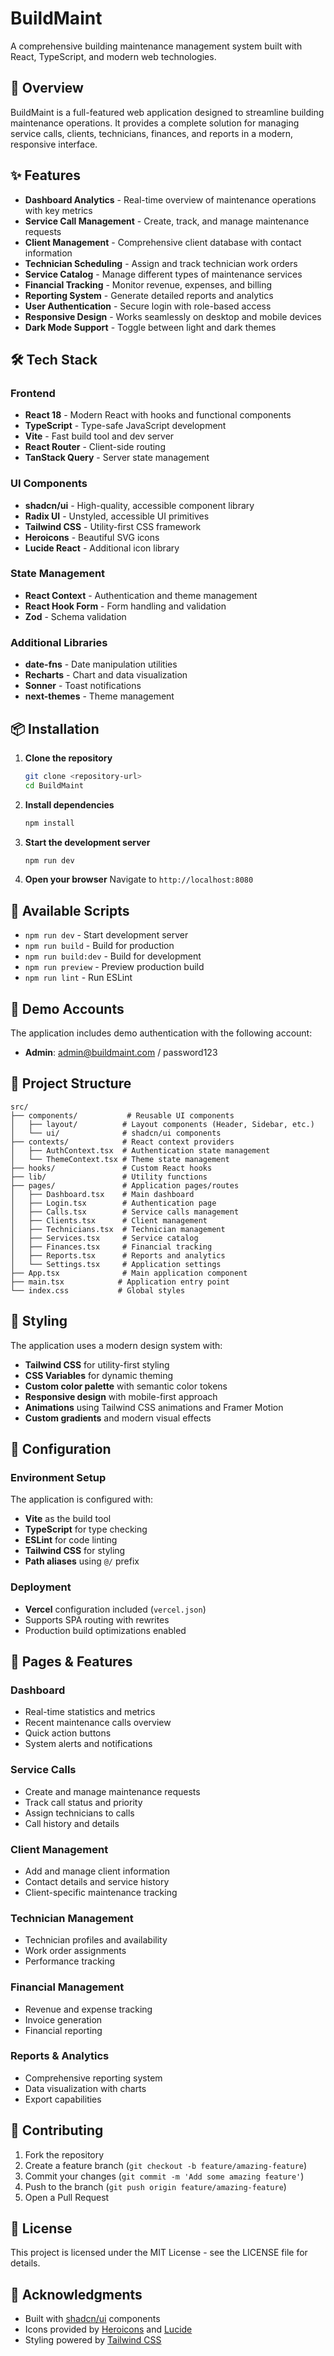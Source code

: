 # BuildMaint

A comprehensive building maintenance management system built with React, TypeScript, and modern web technologies.

## 🏢 Overview

BuildMaint is a full-featured web application designed to streamline building maintenance operations. It provides a complete solution for managing service calls, clients, technicians, finances, and reports in a modern, responsive interface.

## ✨ Features

- **Dashboard Analytics** - Real-time overview of maintenance operations with key metrics
- **Service Call Management** - Create, track, and manage maintenance requests
- **Client Management** - Comprehensive client database with contact information
- **Technician Scheduling** - Assign and track technician work orders
- **Service Catalog** - Manage different types of maintenance services
- **Financial Tracking** - Monitor revenue, expenses, and billing
- **Reporting System** - Generate detailed reports and analytics
- **User Authentication** - Secure login with role-based access
- **Responsive Design** - Works seamlessly on desktop and mobile devices
- **Dark Mode Support** - Toggle between light and dark themes

## 🛠️ Tech Stack

### Frontend
- **React 18** - Modern React with hooks and functional components
- **TypeScript** - Type-safe JavaScript development
- **Vite** - Fast build tool and dev server
- **React Router** - Client-side routing
- **TanStack Query** - Server state management

### UI Components
- **shadcn/ui** - High-quality, accessible component library
- **Radix UI** - Unstyled, accessible UI primitives
- **Tailwind CSS** - Utility-first CSS framework
- **Heroicons** - Beautiful SVG icons
- **Lucide React** - Additional icon library

### State Management
- **React Context** - Authentication and theme management
- **React Hook Form** - Form handling and validation
- **Zod** - Schema validation

### Additional Libraries
- **date-fns** - Date manipulation utilities
- **Recharts** - Chart and data visualization
- **Sonner** - Toast notifications
- **next-themes** - Theme management

## 📦 Installation

1. **Clone the repository**
   ```bash
   git clone <repository-url>
   cd BuildMaint
   ```

2. **Install dependencies**
   ```bash
   npm install
   ```

3. **Start the development server**
   ```bash
   npm run dev
   ```

4. **Open your browser**
   Navigate to `http://localhost:8080`

## 🚀 Available Scripts

- `npm run dev` - Start development server
- `npm run build` - Build for production
- `npm run build:dev` - Build for development
- `npm run preview` - Preview production build
- `npm run lint` - Run ESLint

## 🔐 Demo Accounts

The application includes demo authentication with the following account:

- **Admin**: admin@buildmaint.com / password123

## 📁 Project Structure

```
src/
├── components/           # Reusable UI components
│   ├── layout/          # Layout components (Header, Sidebar, etc.)
│   └── ui/              # shadcn/ui components
├── contexts/            # React context providers
│   ├── AuthContext.tsx  # Authentication state management
│   └── ThemeContext.tsx # Theme state management
├── hooks/               # Custom React hooks
├── lib/                 # Utility functions
├── pages/               # Application pages/routes
│   ├── Dashboard.tsx    # Main dashboard
│   ├── Login.tsx        # Authentication page
│   ├── Calls.tsx        # Service calls management
│   ├── Clients.tsx      # Client management
│   ├── Technicians.tsx  # Technician management
│   ├── Services.tsx     # Service catalog
│   ├── Finances.tsx     # Financial tracking
│   ├── Reports.tsx      # Reports and analytics
│   └── Settings.tsx     # Application settings
├── App.tsx              # Main application component
├── main.tsx            # Application entry point
└── index.css           # Global styles
```

## 🎨 Styling

The application uses a modern design system with:

- **Tailwind CSS** for utility-first styling
- **CSS Variables** for dynamic theming
- **Custom color palette** with semantic color tokens
- **Responsive design** with mobile-first approach
- **Animations** using Tailwind CSS animations and Framer Motion
- **Custom gradients** and modern visual effects

## 🔧 Configuration

### Environment Setup
The application is configured with:
- **Vite** as the build tool
- **TypeScript** for type checking
- **ESLint** for code linting
- **Tailwind CSS** for styling
- **Path aliases** using `@/` prefix

### Deployment
- **Vercel** configuration included (`vercel.json`)
- Supports SPA routing with rewrites
- Production build optimizations enabled

## 📱 Pages & Features

### Dashboard
- Real-time statistics and metrics
- Recent maintenance calls overview
- Quick action buttons
- System alerts and notifications

### Service Calls
- Create and manage maintenance requests
- Track call status and priority
- Assign technicians to calls
- Call history and details

### Client Management
- Add and manage client information
- Contact details and service history
- Client-specific maintenance tracking

### Technician Management
- Technician profiles and availability
- Work order assignments
- Performance tracking

### Financial Management
- Revenue and expense tracking
- Invoice generation
- Financial reporting

### Reports & Analytics
- Comprehensive reporting system
- Data visualization with charts
- Export capabilities

## 🤝 Contributing

1. Fork the repository
2. Create a feature branch (`git checkout -b feature/amazing-feature`)
3. Commit your changes (`git commit -m 'Add some amazing feature'`)
4. Push to the branch (`git push origin feature/amazing-feature`)
5. Open a Pull Request

## 📄 License

This project is licensed under the MIT License - see the LICENSE file for details.

## 🙏 Acknowledgments

- Built with [shadcn/ui](https://ui.shadcn.com/) components
- Icons provided by [Heroicons](https://heroicons.com/) and [Lucide](https://lucide.dev/)
- Styling powered by [Tailwind CSS](https://tailwindcss.com/)